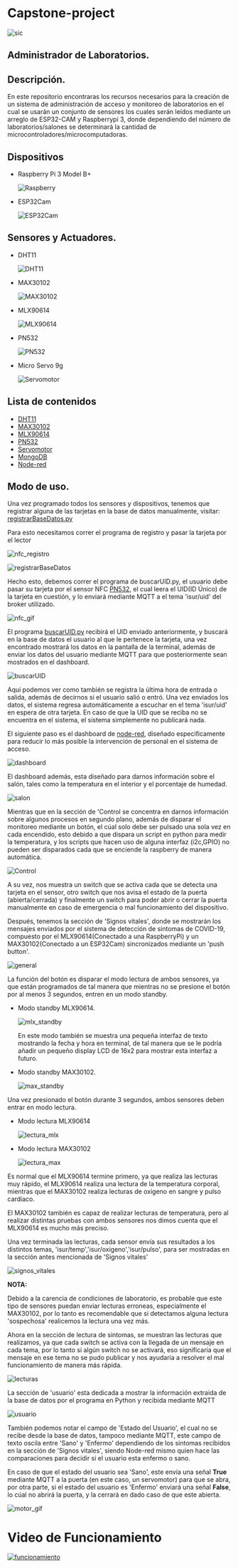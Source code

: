 # Capstone-project 
![sic](imagenes/sic.png)
## Administrador de Laboratorios.
## Descripción.
En este repositorio encontraras los recursos necesarios para la creación de un sistema de administración de acceso y monitoreo de laboratorios en el cual se usarán un conjunto de sensores los cuales serán leídos mediante un arreglo de ESP32-CAM y Raspberrypi 3, donde dependiendo del número de laboratorios/salones se determinará la cantidad de microcontroladores/microcomputadoras.
## Dispositivos
- Raspberry Pi 3 Model B+
  
  ![Raspberry](imagenes/raspberry.jpg)
- ESP32Cam
  
  ![ESP32Cam](imagenes/esp32cam.jpg)
## Sensores y Actuadores.
- DHT11
  
  ![DHT11](DHT11/imagenes/DHT11.jpg)
- MAX30102
  
  ![MAX30102](MAX30102/imagenes/max30102_pinout.jpg)
- MLX90614
  
  ![MLX90614](MLX90614/imagenes/sensor-de-temperatura-mlx90614.jpg)
- PN532
  
  ![PN532](PN532/Imagenes%20PN532/PN532-Fisico.jpg)
- Micro Servo 9g
  
  ![Servomotor](Servo%20Motor/imagenes/AR0071-Servomotor-SG90-RC-9g-V5.jpg)
## Lista de contenidos
- [DHT11](https://github.com/ElierRosales/Capstone-project-Administrador-de-laboratorios/tree/main/DHT11)
- [MAX30102](https://github.com/ElierRosales/Capstone-project-Administrador-de-laboratorios/tree/main/MAX30102)
- [MLX90614](https://github.com/ElierRosales/Capstone-project-Administrador-de-laboratorios/tree/main/MLX90614)
- [PN532](https://github.com/ElierRosales/Capstone-project-Administrador-de-laboratorios/tree/main/PN532)
- [Servomotor](https://github.com/ElierRosales/Capstone-project-Administrador-de-laboratorios/tree/main/Servo%20Motor)
- [MongoDB](https://github.com/ElierRosales/Capstone-project-Administrador-de-laboratorios/tree/main/MongoDB)
- [Node-red](https://github.com/ElierRosales/Capstone-project-Administrador-de-laboratorios/tree/main/Node-red)
## Modo de uso.
Una vez programado todos los sensores y dispositivos, tenemos que registrar alguna de las tarjetas en la base de datos manualmente, visitar: [registrarBaseDatos.py](https://github.com/ElierRosales/Capstone-project-Administrador-de-laboratorios/tree/main/MongoDB#descripcion-de-los-programas-en-este-repositorio)

Para esto necesitamos correr el programa de registro y pasar la tarjeta por el lector

![nfc_registro](imagenes/nfcGIF.gif)

![registrarBaseDatos](MongoDB/imagenes/registrarBaseDatos.png)

Hecho esto, debemos correr el programa de buscarUID.py, el usuario debe pasar su tarjeta por el sensor NFC [PN532](https://github.com/ElierRosales/Capstone-project-Administrador-de-laboratorios/tree/main/PN532), el cual leera el UID(ID Único) de la tarjeta en cuestión, y lo enviará mediante MQTT a el tema 'isur/uid' del broker utilizado.

![nfc_gif](imagenes/nfcGIF.gif)

El programa [buscarUID.py](https://github.com/ElierRosales/Capstone-project-Administrador-de-laboratorios/tree/main/MongoDB#descripcion-de-los-programas-en-este-repositorio) recibirá el UID enviado anteriormente, y buscará en la base de datos el usuario al que le pertenece la tarjeta, una vez encontrado mostrará los datos en la pantalla de la terminal, además de enviar los datos del usuario mediante MQTT para que posteriormente sean mostrados en el dashboard.

![buscarUID](MongoDB/imagenes/buscarUID.png)

Aquí podemos ver como también se registra la última hora de entrada o salida, además de decirnos si el usuario salió o entró. Una vez enviados los datos, el sistema regresa automáticamente a escuchar en el tema 'isur/uid' en espera de otra tarjeta. En caso de que la UID que se reciba no se encuentra en el sistema, el sistema simplemente no publicará nada.

El siguiente paso es el dashboard de [node-red](https://github.com/ElierRosales/Capstone-project-Administrador-de-laboratorios/tree/main/Node-red), diseñado especificamente para reducir lo más posible la intervención de personal en el sistema de acceso.

![dashboard](Node-red/imagenes/dashboard.png)

El dashboard además, esta diseñado para darnos información sobre el salón, tales como la temperatura en el interior y el porcentaje de humedad.

![salon](Node-red/imagenes/salon.png)

Mientras que en la sección de 'Control se concentra en darnos información sobre algunos procesos en segundo plano, además de disparar el monitoreo mediante un botón, el cúal solo debe ser pulsado una sola vez en cada encendido, esto debido a que dispara un script en python para medir la temperatura, y los scripts que hacen uso de alguna interfaz (i2c,GPIO) no pueden ser disparados cada que se enciende la raspberry de manera automática.

![Control](Node-red/imagenes/control.png)

A su vez, nos muestra un switch que se activa cada que se detecta una tarjeta en el sensor, otro switch que nos avisa el estado de la puerta (abierta/cerrada) y finalmente un switch para poder abrir o cerrar la puerta manualmente en caso de emergencia o mal funcionamiento del dispositivo.

Después, tenemos la sección de 'Signos vitales', donde se mostrarán los mensajes enviados por el sistema de detección de sintomas de COVID-19, compuesto por el MLX90614(Conectado a una RaspberryPi) y un MAX30102(Conectado a un ESP32Cam) sincronizados mediante un 'push button'.


![general](Node-red/imagenes/general.gif)

La función del botón es disparar el modo lectura de ambos sensores, ya que están programados de tal manera que mientras no se presione el botón por al menos 3 segundos, entren en un modo standby.
- Modo standby MLX90614.
  
  ![mlx_standby](MLX90614/imagenes/standby_mlx.gif)

  En este modo también se muestra una pequeña interfaz de texto mostrando la fecha y hora en terminal, de tal manera que se le podría añadir un pequeño display LCD de 16x2 para mostrar esta interfaz a futuro.
- Modo standby MAX30102.
  
  ![max_standby](MAX30102/imagenes/standby_max.gif)

Una vez presionado el botón durante 3 segundos, ambos sensores deben entrar en modo lectura.
- Modo lectura MLX90614
  
  ![lectura_mlx](MLX90614/imagenes/standby_mlx_real.gif)
- Modo lectura MAX30102
  
  ![lectura_max](MAX30102/imagenes/lectura_max.gif)

Es normal que el MLX90614 termine primero, ya que realiza las lecturas muy rápido, el MLX90614 realiza una lectura de la temperatura corporal, mientras que el MAX30102 realiza lecturas de oxigeno en sangre y pulso cardiaco.

El MAX30102 también es capaz de realizar lecturas de temperatura, pero al realizar distintas pruebas con ambos sensores nos dimos cuenta que el MLX90614 es mucho más preciso.

Una vez terminada las lecturas, cada sensor envía sus resultados a los distintos temas, 'isur/temp','isur/oxigeno','isur/pulso', para ser mostradas en la sección antes mencionada de 'Signos vitales'

![signos_vitales](Node-red/imagenes/signos_vitales.png)

**NOTA:** 

Debido a la carencia de condiciones de laboratorio, es probable que este tipo de sensores puedan enviar lecturas erroneas, especialmente el MAX30102, por lo tanto es recomendable que si detectamos alguna lectura 'sospechosa' realicemos la lectura una vez más.

Ahora en la sección de lectura de sintomas, se muestran las lecturas que realizamos, ya que cada switch se activa con la llegada de un mensaje en cada tema, por lo tanto si algún switch no se activará, eso significaría que el mensaje en ese tema no se pudo publicar y nos ayudaría a resolver el mal funcionamiento de manera más rápida.

![lecturas](Node-red/imagenes/lectura_sintomas.png)

La sección de 'usuario' esta dedicada a mostrar la información extraida de la base de datos por el programa en Python y recibida mediante MQTT

![usuario](Node-red/imagenes/usuario.png)

También podemos notar el campo de 'Estado del Usuario', el cual no se recibe desde la base de datos, tampoco mediante MQTT, este campo de texto oscila entre 'Sano' y 'Enfermo' dependiendo de los sintomas recibidos en la sección de 'Signos vitales', siendo Node-red mismo quien hace las comparaciones para decidir si el usuario esta enfermo o sano.

En caso de que el estado del usuario sea 'Sano', este envía una señal **True** mediante MQTT a la puerta (en este caso, un servomotor) para que se abra, por otra parte, si el estado del usuario es 'Enfermo' enviará una señal **False**, lo cúal no abrirá la puerta, y la cerrará en dado caso de que este abierta.

![motor_gif](imagenes/motorGIF.gif)

# Video de Funcionamiento

[![funcionamiento](imagenes/logo.png)](https://www.youtube.com/watch?v=xvRPnctXTBA)